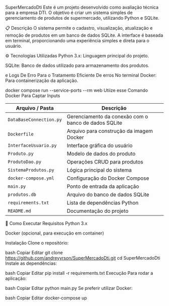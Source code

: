 SuperMercadoDti
Este é um projeto desenvolvido como avaliação técnica para a empresa DTI. O objetivo é criar um sistema simples de gerenciamento de produtos de supermercado, utilizando Python e SQLite.

📋 Descrição
O sistema permite o cadastro, visualização, atualização e remoção de produtos em um banco de dados SQLite. A interface é baseada em terminal, proporcionando uma experiência simples e direta para o usuário.

⚙️ Tecnologias Utilizadas
Python 3.x: Linguagem principal do projeto.

SQLite: Banco de dados utilizado para armazenamento dos produtos.

e Logs De Erro Para o Tratamento Eficiente De erros No terminal
Docker: Para containerização da aplicação.

docker compose run --service-ports --rm web Utiize esse Comando Docker Para Captar Inputs 

| Arquivo / Pasta         | Descrição                                            |
| ----------------------- | ---------------------------------------------------- |
| `DataBaseConnection.py` | Gerenciamento da conexão com o banco de dados SQLite |
| `Dockerfile`            | Arquivo para construção da imagem Docker             |
| `InterfaceUsuario.py`   | Interface gráfica do usuário                         |
| `Produto.py`            | Modelo de dados do produto                           |
| `ProdutoDao.py`         | Operações CRUD para produtos                         |
| `SistemaProdutos.py`    | Lógica principal do sistema                          |
| `docker-compose.yml`    | Configuração do Docker Compose                       |
| `main.py`               | Ponto de entrada da aplicação                        |
| `produtos.db`           | Arquivo do banco de dados SQLite                     |
| `requirements.txt`      | Lista de dependências Python                         |
| `README.md`             | Documentação do projeto                              |


🚀 Como Executar
Requisitos
Python 3.x

Docker (opcional, para execução em container)

Instalação
Clone o repositório:

bash
Copiar
Editar
git clone https://github.com/andreyyrson/SuperMercadoDti.git
cd SuperMercadoDti
Instale as dependências:

bash
Copiar
Editar
pip install -r requirements.txt
Execução
Para rodar a aplicação:

bash
Copiar
Editar
python main.py
Se preferir utilizar Docker:

bash
Copiar
Editar
docker-compose up

